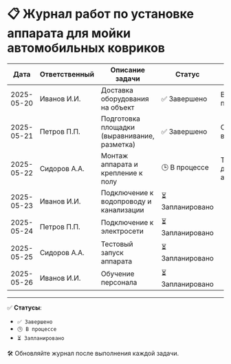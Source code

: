 # 📋 Журнал работ по установке аппарата для мойки автомобильных ковриков

| Дата       | Ответственный       | Описание задачи                              | Статус        | Примечание                |
|------------|---------------------|-----------------------------------------------|----------------|----------------------------|
| 2025-05-20 | Иванов И.И.         | Доставка оборудования на объект               | ✅ Завершено   | Всё прибыло в полном составе |
| 2025-05-21 | Петров П.П.         | Подготовка площадки (выравнивание, разметка) | ✅ Завершено   | Основание выровнено        |
| 2025-05-22 | Сидоров А.А.        | Монтаж аппарата и крепление к полу            | 🕒 В процессе | Требуются дополнительные анкера |
| 2025-05-23 | Иванов И.И.         | Подключение к водопроводу и канализации       | ⏳ Запланировано |                            |
| 2025-05-24 | Петров П.П.         | Подключение к электросети                     | ⏳ Запланировано |                            |
| 2025-05-25 | Сидоров А.А.        | Тестовый запуск аппарата                      | ⏳ Запланировано |                            |
| 2025-05-26 | Иванов И.И.         | Обучение персонала                            | ⏳ Запланировано |                            |

---

✅ **Статусы**:
- `✅ Завершено`
- `🕒 В процессе`
- `⏳ Запланировано`

🛠 Обновляйте журнал после выполнения каждой задачи.
